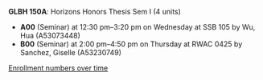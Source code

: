 **GLBH 150A**: Horizons Honors Thesis Sem I (4 units)

- **A00** (Seminar) at 12:30 pm–3:20 pm on Wednesday at SSB 105 by Wu, Hua (A53073448)
- **B00** (Seminar) at 2:00 pm–4:50 pm on Thursday at RWAC 0425 by Sanchez, Giselle (A53230749)

[Enrollment numbers over time](./GLBH150A.tsv)
